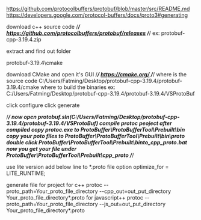 https://github.com/protocolbuffers/protobuf/blob/master/src/README.md
https://developers.google.com/protocol-buffers/docs/proto3#generating


download c++ source code 
/***************************************************************/
					https://github.com/protocolbuffers/protobuf/releases
/***************************************************************/
ex:
protobuf-cpp-3.19.4.zip

extract and find out folder

protobuf-3.19.4\cmake


download CMake and open it's GUI
/***************************************************************/
					https://cmake.org/
/***************************************************************/
where is the source code
	C:/Users/Fatming/Desktop/protobuf-cpp-3.19.4/protobuf-3.19.4/cmake
where to build the binaries
ex:
	C:/Users/Fatming/Desktop/protobuf-cpp-3.19.4/protobuf-3.19.4/VSProtoBuf

click configure
click generate


/***************************************************************/
	now open protobuf.sln(C:/Users/Fatming/Desktop/protobuf-cpp-3.19.4/protobuf-3.19.4/VSProtoBuf)
	compile protoc peoject after compiled copy protoc.exe to
				ProtoBuffer\ProtoBufferTool\Prebuilt\bin
	copy your poto files to ProtoBuffer\ProtoBufferTool\Prebuilt\bin\proto
				double click  ProtoBuffer\ProtoBufferTool\Prebuilt\binto_cpp_proto.bat
	now you get your file under  
				ProtoBuffer\ProtoBufferTool\Prebuilt\cpp_proto
/***************************************************************/


use lite version
add below line to *.proto file
option optimize_for = LITE_RUNTIME;

generate file for project
for c++
protoc --proto_path=Your_proto_file_directory --cpp_out=out_put_directory  Your_proto_file_directory\*.proto
for javascript++
protoc --proto_path=Your_proto_file_directory --js_out=out_put_directory  Your_proto_file_directory\*.proto